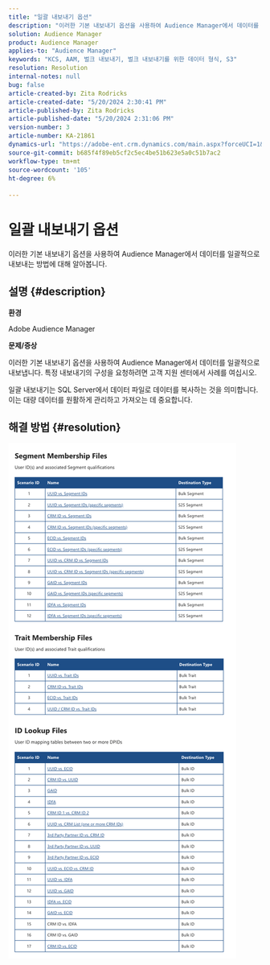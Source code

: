 ```yaml
---
title: "일괄 내보내기 옵션"
description: "이러한 기본 내보내기 옵션을 사용하여 Audience Manager에서 데이터를 일괄적으로 내보내는 방법을 알아봅니다."
solution: Audience Manager
product: Audience Manager
applies-to: "Audience Manager"
keywords: "KCS, AAM, 벌크 내보내기, 벌크 내보내기를 위한 데이터 형식, S3"
resolution: Resolution
internal-notes: null
bug: false
article-created-by: Zita Rodricks
article-created-date: "5/20/2024 2:30:41 PM"
article-published-by: Zita Rodricks
article-published-date: "5/20/2024 2:31:06 PM"
version-number: 3
article-number: KA-21861
dynamics-url: "https://adobe-ent.crm.dynamics.com/main.aspx?forceUCI=1&pagetype=entityrecord&etn=knowledgearticle&id=ae9caa87-b516-ef11-9f8a-6045bd006b25"
source-git-commit: b685f4f89eb5cf2c5ec4be51b623e5a0c51b7ac2
workflow-type: tm+mt
source-wordcount: '105'
ht-degree: 6%

---
```


# 일괄 내보내기 옵션


이러한 기본 내보내기 옵션을 사용하여 Audience Manager에서 데이터를 일괄적으로 내보내는 방법에 대해 알아봅니다.

## 설명 {#description}


<b>환경 </b>

Adobe Audience Manager

<b>문제/증상</b>

이러한 기본 내보내기 옵션을 사용하여 Audience Manager에서 데이터를 일괄적으로 내보냅니다. 특정 내보내기의 구성을 요청하려면 고객 지원 센터에서 사례를 여십시오.

일괄 내보내기는 SQL Server에서 데이터 파일로 데이터를 복사하는 것을 의미합니다. 이는 대량 데이터를 원활하게 관리하고 가져오는 데 중요합니다.


## 해결 방법 {#resolution}


![](assets/2c0f443a-d2d7-ed11-a7c7-6045bd006268.png)
